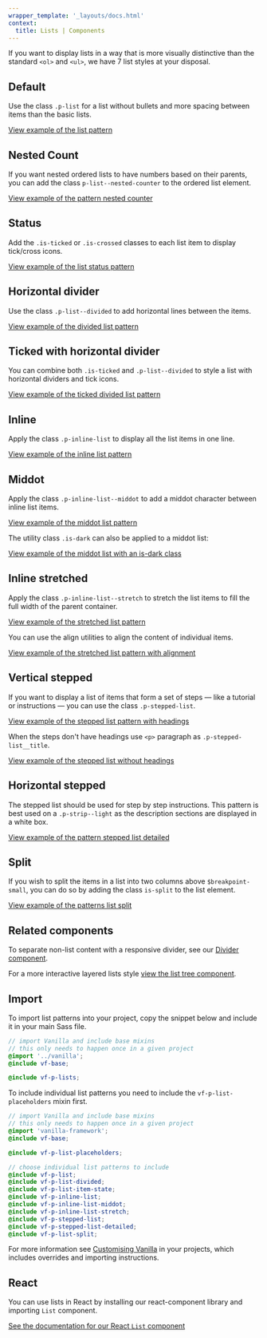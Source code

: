 ```yaml
---
wrapper_template: '_layouts/docs.html'
context:
  title: Lists | Components
---
```


If you want to display lists in a way that is more visually distinctive than the
standard `<ol>` and `<ul>`, we have 7 list styles at your disposal.

## Default

Use the class `.p-list` for a list without bullets and more spacing between
items than the basic lists.

<div class="embedded-example"><a href="/docs/examples/patterns/lists/list/" class="js-example">
View example of the list pattern
</a></div>

## Nested Count

If you want nested ordered lists to have numbers based on their parents, you can add the class `p-list--nested-counter` to the ordered list element.

<div class="embedded-example"><a href="/docs/examples/patterns/lists/list-nested-count/" class="js-example">
View example of the pattern nested counter
</a></div>

## Status

Add the `.is-ticked` or `.is-crossed` classes to each list item to display tick/cross icons.

<div class="embedded-example"><a href="/docs/examples/patterns/lists/lists-status/" class="js-example">
View example of the list status pattern
</a></div>

## Horizontal divider

Use the class `.p-list--divided` to add horizontal lines between the items.

<div class="embedded-example"><a href="/docs/examples/patterns/lists/lists-dividers/" class="js-example">
View example of the divided list pattern
</a></div>

## Ticked with horizontal divider

You can combine both `.is-ticked` and `.p-list--divided` to style a
list with horizontal dividers and tick icons.

<div class="embedded-example"><a href="/docs/examples/patterns/lists/lists-dividers-ticked/" class="js-example">
View example of the ticked divided list pattern
</a></div>

## Inline

Apply the class `.p-inline-list` to display all the list items in one line.

<div class="embedded-example"><a href="/docs/examples/patterns/lists/lists-inline/" class="js-example">
View example of the inline list pattern
</a></div>

## Middot

Apply the class `.p-inline-list--middot` to add a middot character between
inline list items.

<div class="embedded-example"><a href="/docs/examples/patterns/lists/lists-mid-dot/" class="js-example">
View example of the middot list pattern
</a></div>

The utility class `.is-dark` can also be applied to a middot list:

<div class="embedded-example"><a href="/docs/examples/patterns/lists/lists-mid-dot-dark/" class="js-example">
View example of the middot list with an is-dark class
</a></div>

## Inline stretched

Apply the class `.p-inline-list--stretch` to stretch the list items to fill the full width of the parent container.

<div class="embedded-example"><a href="/docs/examples/patterns/lists/lists-inline-stretch/" class="js-example">
View example of the stretched list pattern
</a></div>

You can use the align utilities to align the content of individual items.

<div class="embedded-example"><a href="/docs/examples/patterns/lists/lists-inline-stretch-align/" class="js-example">
View example of the stretched list pattern with alignment
</a></div>

## Vertical stepped

If you want to display a list of items that form a set of steps — like a
tutorial or instructions — you can use the class `.p-stepped-list`.

<div class="embedded-example"><a href="/docs/examples/patterns/lists/lists-stepped/" class="js-example">
View example of the stepped list pattern with headings
</a></div>

When the steps don't have headings use `<p>` paragraph as `.p-stepped-list__title`.

<div class="embedded-example"><a href="/docs/examples/patterns/lists/lists-stepped-without-headings/" class="js-example">
View example of the stepped list without headings
</a></div>

## Horizontal stepped

The stepped list should be used for step by step instructions. This pattern is best
used on a `.p-strip--light` as the description sections are displayed in a white
box.

<div class="embedded-example"><a href="/docs/examples/patterns/lists/lists-stepped-detailed/" class="js-example">
View example of the pattern stepped list detailed
</a></div>

## Split

If you wish to split the items in a list into two columns above `$breakpoint-small`, you can do so by adding the class `is-split` to the list element.

<div class="embedded-example"><a href="/docs/examples/patterns/lists/lists-split/" class="js-example">
View example of the patterns list split
</a></div>

## Related components

To separate non-list content with a responsive divider, see our [Divider component](/docs/patterns/divider).

For a more interactive layered lists style [view the list tree component](/docs/patterns/list-tree).

## Import

To import list patterns into your project, copy the snippet below and include it in your main Sass file.

```scss
// import Vanilla and include base mixins
// this only needs to happen once in a given project
@import '../vanilla';
@include vf-base;

@include vf-p-lists;
```

To include individual list patterns you need to include the `vf-p-list-placeholders` mixin first.

```scss
// import Vanilla and include base mixins
// this only needs to happen once in a given project
@import 'vanilla-framework';
@include vf-base;

@include vf-p-list-placeholders;

// choose individual list patterns to include
@include vf-p-list;
@include vf-p-list-divided;
@include vf-p-list-item-state;
@include vf-p-inline-list;
@include vf-p-inline-list-middot;
@include vf-p-inline-list-stretch;
@include vf-p-stepped-list;
@include vf-p-stepped-list-detailed;
@include vf-p-list-split;
```

For more information see [Customising Vanilla](/docs/customising-vanilla/) in your projects, which includes overrides and importing instructions.

## React

You can use lists in React by installing our react-component library and importing `List` component.

[See the documentation for our React `List` component](https://canonical-web-and-design.github.io/react-components/?path=/docs/list--default-story#list)

